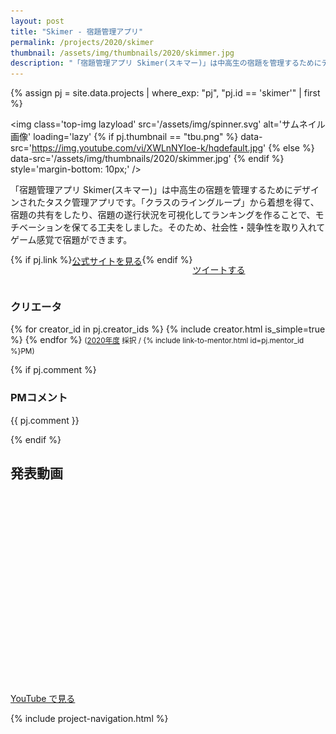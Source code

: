 ```yaml
---
layout: post
title: "Skimer - 宿題管理アプリ"
permalink: /projects/2020/skimer
thumbnail: /assets/img/thumbnails/2020/skimmer.jpg
description: "「宿題管理アプリ Skimer(スキマー)」は中高生の宿題を管理するためにデザインされたタスク管理アプリです。「クラスのライングループ」から着想を得て、宿題の共有をしたり、宿題の遂行状況を可視化してランキングを作ることで、モチベーションを保てる工夫をしました。そのため、社会性・競争性を取り入れてゲーム感覚で宿題ができます。"
---
```


{% assign pj = site.data.projects | where_exp: "pj", "pj.id == 'skimer'" | first %}

<img class='top-img lazyload' src='/assets/img/spinner.svg' alt='サムネイル画像' loading='lazy'
{% if pj.thumbnail == "tbu.png" %} data-src='https://img.youtube.com/vi/XWLnNYIoe-k/hqdefault.jpg'
{% else %}                         data-src='/assets/img/thumbnails/2020/skimmer.jpg'
{% endif %}                        style='margin-bottom: 10px;' />

「宿題管理アプリ Skimer(スキマー)」は中高生の宿題を管理するためにデザインされたタスク管理アプリです。「クラスのライングループ」から着想を得て、宿題の共有をしたり、宿題の遂行状況を可視化してランキングを作ることで、モチベーションを保てる工夫をしました。そのため、社会性・競争性を取り入れてゲーム感覚で宿題ができます。

<div style='display: flex; flex-wrap: wrap'>
  {% if pj.link %}
  <a href="{{ pj.link }}" target="_blank" class="button">公式サイトを見る</a>
  {% endif %}

  <a href="https://twitter.com/intent/tweet?text=Skimer - 宿題管理アプリ&via=MitouJr&hashtags=未踏ジュニア&related=MitouJr&lang=jp&url={{ site.url }}/projects/2020/skimer" class="button">ツイートする</a>
</div>

### クリエータ
<p>
{% for creator_id in pj.creator_ids %}
  {% include creator.html is_simple=true %}
{% endfor %}
<small>(<a href='/projects/2020'>2020年度</a> 採択 / {% include link-to-mentor.html id=pj.mentor_id %}PM)</small>
</p>

{% if pj.comment %}
### PMコメント
<p class="project-comment">{{ pj.comment }}</p>
{% endif %}

## 発表動画
<div class="youtube">
  <iframe width="560" height="315" class="lazyload" data-src="https://www.youtube.com/embed/XWLnNYIoe-k?rel=0" frameborder="0" allowfullscreen=""></iframe>
</div>
<a href="https://www.youtube.com/watch?v={{ pj.youtube }}" target="_blank" rel="noopener" class="button">YouTube で見る</a>

{% include project-navigation.html %}

